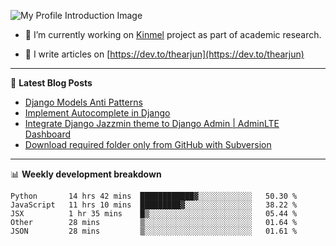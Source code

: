 ![My Profile Introduction Image](https://i.ibb.co/tLFZ15Q/gh.png)

- 🔭 I’m currently working on [Kinmel](https://github.com/thearjun/kinmel) project as part of academic research.

- 📝 I write articles on [https://dev.to/thearjun](https://dev.to/thearjun)

-------

📕 **Latest Blog Posts**
<!-- BLOG-POST-LIST:START -->
- [Django Models Anti Patterns](https://dev.to/thearjun/django-models-anti-patterns-1ma1)
- [Implement Autocomplete in Django](https://dev.to/thearjun/implement-autocomplete-in-django-3h20)
- [Integrate Django Jazzmin theme to Django Admin | AdminLTE Dashboard](https://dev.to/thearjun/integrate-django-jazzmin-theme-to-django-admin-adminlte-dashboard-5aao)
- [Download required folder only from GitHub with Subversion](https://dev.to/thearjun/download-required-folder-only-from-github-with-subversion-2gpc)
<!-- BLOG-POST-LIST:END -->

-------

📊 **Weekly development breakdown**
<!--START_SECTION:waka-->
```text
Python       14 hrs 42 mins  ████████████▓░░░░░░░░░░░░   50.30 % 
JavaScript   11 hrs 10 mins  █████████▓░░░░░░░░░░░░░░░   38.22 % 
JSX          1 hr 35 mins    █▒░░░░░░░░░░░░░░░░░░░░░░░   05.44 % 
Other        28 mins         ▒░░░░░░░░░░░░░░░░░░░░░░░░   01.64 % 
JSON         28 mins         ▒░░░░░░░░░░░░░░░░░░░░░░░░   01.61 % 
```
<!--END_SECTION:waka-->
<img src='https://profile-counter.glitch.me/thearjun/count.svg' width='0px'>
